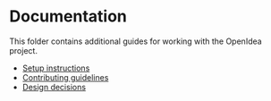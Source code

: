 # Documentation

This folder contains additional guides for working with the OpenIdea project.

- [Setup instructions](setup.md)
- [Contributing guidelines](contributing.md)
- [Design decisions](design.md)
